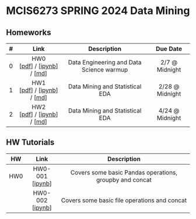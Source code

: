 # MCIS6273 SPRING 2024 Data Mining


## Homeworks

| # | Link | Description | Due Date |
|:-:|:----:|:-----------:|:--------:|
| 0 | HW0 <br/> [[pdf](./homework/hw0/hw0.pdf)] / [[ipynb](./homework/hw0/hw0.ipynb)] / [[md](./homework/hw0/hw0.md)] | Data Engineering and Data Science warmup | 2/7 @ Midnight |
| 1 | HW1 <br/> [[pdf](./homework/hw1/hw1.pdf)] / [[ipynb](./homework/hw1/hw1.ipynb)] / [[md](./homework/hw1/hw1.md)] | Data Mining and Statistical EDA | 2/28 @ Midnight |
| 2 | HW2 <br/> [[pdf](./homework/hw2/hw2.pdf)] / [[ipynb](./homework/hw2/hw2.ipynb)] / [[md](./homework/hw2/hw2.md)] | Data Mining and Statistical EDA | 4/24 @ Midnight |


## HW Tutorials
| HW | Link | Description | 
|:-:|:----:|:-----------:|
| HW0 | HW0-001 <br/> [[ipynb](./tutorials/hw0/tutorial_hw0-001.ipynb)] | Covers some basic Pandas operations, groupby and concat | 
|     | HW0-002 <br/> [[ipynb](./tutorials/hw0/tutorial_hw0-002.ipynb)] | Covers some basic file operations and concat | 